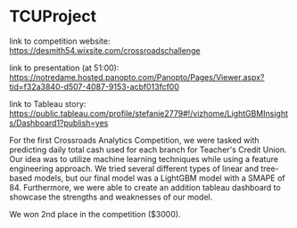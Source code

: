 # TCUProject

link to competition website: https://desmith54.wixsite.com/crossroadschallenge

link to presentation (at 51:00): https://notredame.hosted.panopto.com/Panopto/Pages/Viewer.aspx?tid=f32a3840-d507-4087-9153-acbf013fcf00

link to Tableau story: https://public.tableau.com/profile/stefanie2779#!/vizhome/LightGBMInsights/Dashboard1?publish=yes

For the first Crossroads Analytics Competition, we were tasked with predicting daily total cash used for each branch for Teacher's Credit Union. Our idea was to utilize machine learning techniques while using a feature engineering approach. We tried several different types of linear and tree-based models, but our final model was a LightGBM model with a SMAPE of 84. Furthermore, we were able to create an addition tableau dashboard to showcase the strengths and weaknesses of our model. 

We won 2nd place in the competition ($3000). 
